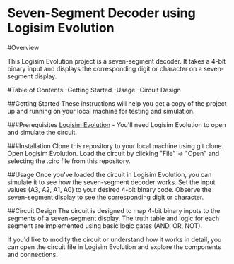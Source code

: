 # Seven-Segment Decoder using Logisim Evolution

#Overview

This Logisim Evolution project is a seven-segment decoder. It takes a 4-bit binary input and displays the corresponding digit or character on a seven-segment display.

#Table of Contents
-Getting Started
-Usage
-Circuit Design

##Getting Started
These instructions will help you get a copy of the project up and running on your local machine for testing and simulation.

###Prerequisites
[Logisim Evolution]([url](https://github.com/logisim-evolution/logisim-evolution/releases)) - You'll need Logisim Evolution to open and simulate the circuit.

###Installation
Clone this repository to your local machine using git clone.
Open Logisim Evolution.
Load the circuit by clicking "File" -> "Open" and selecting the .circ file from this repository.

##Usage
Once you've loaded the circuit in Logisim Evolution, you can simulate it to see how the seven-segment decoder works.
Set the input values (A3, A2, A1, A0) to your desired 4-bit binary code.
Observe the seven-segment display to see the corresponding digit or character.

##Circuit Design
The circuit is designed to map 4-bit binary inputs to the segments of a seven-segment display. The truth table and logic for each segment are implemented using basic logic gates (AND, OR, NOT).

If you'd like to modify the circuit or understand how it works in detail, you can open the circuit file in Logisim Evolution and explore the components and connections.

